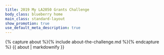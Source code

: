 ```yaml
---
title: 2019 My LA2050 Grants Challenge
body_class: blueberry home
main_class: standard-layout
show_promotion: true
use_default_meta_description: true
---
```


{% capture about %}{% include about-the-challenge.md %}{% endcapture %}
{{ about | markdownify }}
